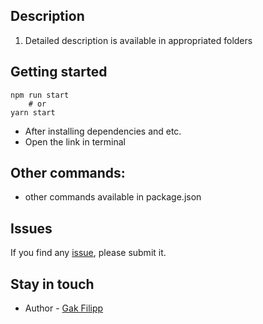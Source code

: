 ## Description

1. Detailed description is available in appropriated folders

## Getting started

```
npm run start
    # or
yarn start
```

* After installing dependencies and etc.
* Open the link in terminal

## Other commands:

* other commands available in package.json

## Issues

If you find any [issue](https://github.com/stansful/module2_part2_node/issues), please submit it.

## Stay in touch

* Author - [Gak Filipp](https://t.me/stansful)